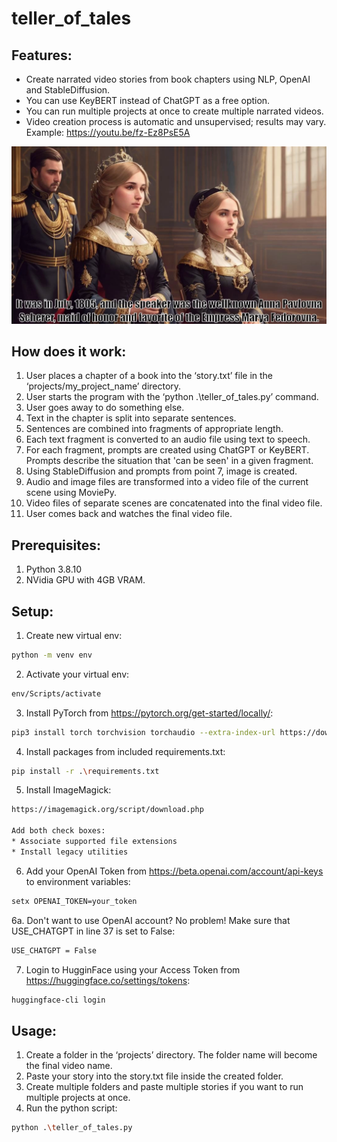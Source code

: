 # teller_of_tales

## Features:
* Create narrated video stories from book chapters using NLP, OpenAI and StableDiffusion.
* You can use KeyBERT instead of ChatGPT as a free option. 
* You can run multiple projects at once to create multiple narrated videos.
* Video creation process is automatic and unsupervised; results may vary.
Example: https://youtu.be/fz-Ez8PsE5A

![alt text](https://github.com/dawmro/teller_of_tales/blob/main/screenshot.png?raw=true)

## How does it work:
1. User places a chapter of a book into the ‘story.txt’ file in the ‘projects/my_project_name’ directory.
2. User starts the program with the ‘python .\teller_of_tales.py’ command.
3. User goes away to do something else.
4. Text in the chapter is split into separate sentences.
5. Sentences are combined into fragments of appropriate length.
6. Each text fragment is converted to an audio file using text to speech.
7. For each fragment, prompts are created using ChatGPT or KeyBERT. Prompts describe the situation that 'can be seen' in a given fragment.
8. Using StableDiffusion and prompts from point 7, image is created.
9. Audio and image files are transformed into a video file of the current scene using MoviePy.
10. Video files of separate scenes are concatenated into the final video file.
11. User comes back and watches the final video file.

## Prerequisites:
1. Python 3.8.10
2. NVidia GPU with 4GB VRAM. 

## Setup:
1. Create new virtual env:
``` sh
python -m venv env
```
2. Activate your virtual env:
``` sh
env/Scripts/activate
```
3. Install PyTorch from https://pytorch.org/get-started/locally/:
``` sh
pip3 install torch torchvision torchaudio --extra-index-url https://download.pytorch.org/whl/cu116
```
4. Install packages from included requirements.txt:
``` sh
pip install -r .\requirements.txt
```
5. Install ImageMagick:
``` sh
https://imagemagick.org/script/download.php

Add both check boxes:
* Associate supported file extensions
* Install legacy utilities
```
6. Add your OpenAI Token from https://beta.openai.com/account/api-keys to environment variables:
``` sh
setx OPENAI_TOKEN=your_token
```
6a. Don't want to use OpenAI account? No problem! Make sure that USE_CHATGPT in line 37 is set to False:
``` sh
USE_CHATGPT = False
```
7. Login to HugginFace using your Access Token from https://huggingface.co/settings/tokens:
``` sh
huggingface-cli login
```



## Usage:
1. Create a folder in the ‘projects’ directory. The folder name will become the final video name.
2. Paste your story into the story.txt file inside the created folder.
3. Create multiple folders and paste multiple stories if you want to run multiple projects at once.
4. Run the python script:
``` sh
python .\teller_of_tales.py
```
